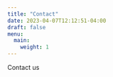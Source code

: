 ```yaml
---
title: "Contact"
date: 2023-04-07T12:12:51-04:00
draft: false
menu:
  main:
    weight: 1
---
```


Contact us